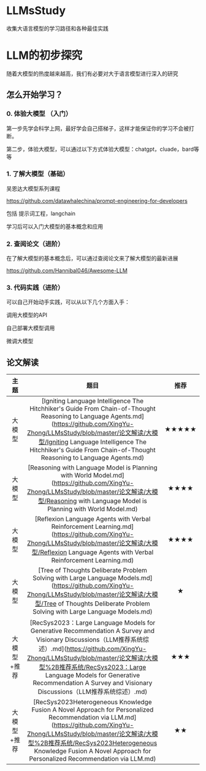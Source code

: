 # LLMsStudy
收集大语言模型的学习路径和各种最佳实践
# LLM的初步探究

随着大模型的热度越来越高，我们有必要对大于语言模型进行深入的研究

## 怎么开始学习？
### 0. 体验大模型 （入门）

第一步先学会科学上网，最好学会自己搭梯子，这样才能保证你的学习不会被打断。

第二步，体验大模型，可以通过以下方式体验大模型：chatgpt，cluade，bard等等

### 1. 了解大模型（基础）

吴恩达大模型系列课程

https://github.com/datawhalechina/prompt-engineering-for-developers

包括 提示词工程，langchain

学习后可以入门大模型的基本概念和应用


### 2. 查阅论文（进阶）

在了解大模型的基本概念后，可以通过查阅论文来了解大模型的最新进展

https://github.com/Hannibal046/Awesome-LLM

### 3. 代码实践（进阶）

可以自己开始动手实践，可以从以下几个方面入手：

调用大模型的API

自己部署大模型调用

微调大模型



## 论文解读

|    主题     |                             题目                             | 推荐  |
| :---------: | :----------------------------------------------------------: | :---: |
|   大模型    | [Igniting Language Intelligence The Hitchhiker's Guide From Chain-of-Thought Reasoning to Language Agents.md](https://github.com/XingYu-Zhong/LLMsStudy/blob/master/论文解读/大模型/Igniting Language Intelligence The Hitchhiker's Guide From Chain-of-Thought Reasoning to Language Agents.md) | ★★★★★ |
|   大模型    | [Reasoning with Language Model is Planning with World Model.md](https://github.com/XingYu-Zhong/LLMsStudy/blob/master/论文解读/大模型/Reasoning with Language Model is Planning with World Model.md) | ★★★★  |
|   大模型    | [Reflexion Language Agents with Verbal Reinforcement Learning.md](https://github.com/XingYu-Zhong/LLMsStudy/blob/master/论文解读/大模型/Reflexion Language Agents with Verbal Reinforcement Learning.md) | ★★★★  |
|   大模型    | [Tree of Thoughts Deliberate Problem Solving with Large Language Models.md](https://github.com/XingYu-Zhong/LLMsStudy/blob/master/论文解读/大模型/Tree of Thoughts Deliberate Problem Solving with Large Language Models.md) |   ★   |
| 大模型+推荐 | [RecSys2023：Large Language Models for Generative Recommendation A Survey and Visionary Discussions（LLM推荐系统综述）.md](https://github.com/XingYu-Zhong/LLMsStudy/blob/master/论文解读/大模型%2B推荐系统/RecSys2023：Large Language Models for Generative Recommendation A Survey and Visionary Discussions（LLM推荐系统综述）.md) |  ★★★  |
| 大模型+推荐 | [RecSys2023Heterogeneous Knowledge Fusion A Novel Approach for Personalized Recommendation via LLM.md](https://github.com/XingYu-Zhong/LLMsStudy/blob/master/论文解读/大模型%2B推荐系统/RecSys2023Heterogeneous Knowledge Fusion A Novel Approach for Personalized Recommendation via LLM.md) |  ★★   |



<!-- readme: contributors -start -->
<!-- readme: contributors -end -->


